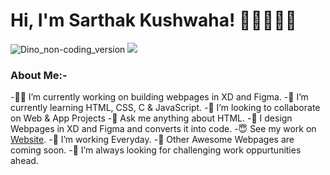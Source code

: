 # Hi, I'm Sarthak Kushwaha! 💪🏻👋🇮🇳
![Dino_non-coding_version](https://media.giphy.com/media/nGMnDqebzDcfm/source.gif)
![](https://visitor-badge.glitch.me/badge?page_id=sarthak-kushwaha.sarthak-kushwaha&style=flat-square&color=0088cc)
### About Me:-
-💪🏻 I’m currently working on building webpages in XD and Figma.
-🌱 I’m currently learning HTML, CSS, C & JavaScript.
-👀 I’m looking to collaborate on Web & App Projects
-💬 Ask me anything about HTML.
-🙌 I design Webpages in XD and Figma and converts it into code.
-😇 See my work on [Website](https://angryfighter3.netlify.app).
-🧐 I’m working Everyday.
-🤩 Other Awesome Webpages are coming soon.
-🌋 I’m always looking for challenging work oppurtunities ahead.
